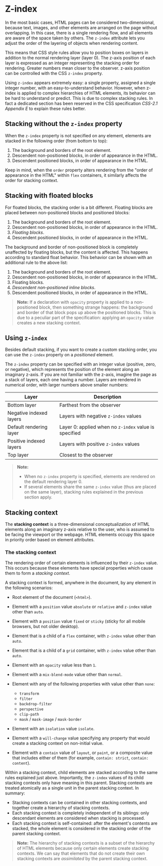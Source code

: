 # Z-index

In the most basic cases, HTML pages can be considered two-dimensional, because text, images, and other elements are arranged on the page without overlapping. In this case, there is a single rendering flow, and all elements are aware of the space taken by others. The `z-index` attribute lets you adjust the order of the layering of objects when rendering content.

This means that CSS style rules allow you to position boxes on layers in addition to the normal rendering layer (layer 0). The z-axis position of each layer is expressed as an integer representing the stacking order for rendering. Greater numbers mean closer to the observer. z-axis position can be controlled with the CSS `z-index` property.

Using `z-index` appears extremely easy: a single property, assigned a single integer number, with an easy-to-understand behavior. However, when z-index is applied to complex hierarchies of HTML elements, its behavior can be hard to understand or predict. This is due to complex stacking rules. In fact a dedicated section has been reserved in the CSS specification _CSS-2.1 Appendix E_ to explain these rules better.

## Stacking without the `z-index` property

When the `z-index` property is not specified on any element, elements are stacked in the following order (from bottom to top):

1. The background and borders of the root element.
2. Descendent non-positioned blocks, in order of appearance in the HTML.
3. Descendent positioned blocks, in order of appearance in the HTML.

Keep in mind, when the `order` property alters rendering from the "order of appearance in the HTML" within `flex` containers, it similarly affects the order for stacking context.

## Stacking with floated blocks

For floated blocks, the stacking order is a bit different. Floating blocks are placed between non-positioned blocks and positioned blocks:

1. The background and borders of the root element.
2. Descendent non-positioned blocks, in order of appearance in the HTML.
3. _Floating blocks_.
4. Descendent positioned blocks, in order of appearance in the HTML.

The background and border of non-positioned block is completely unaffected by floating blocks, but the content is affected. This happens according to standard float behavior. This behavior can be shown with an additional rule to the above list:

1. The background and borders of the root element.
2. Descendent non-positioned blocks, in order of appearance in the HTML.
3. Floating blocks.
4. _Descendent non-positioned inline blocks_.
5. Descendent positioned blocks, in order of appearance in the HTML.

> **Note:** If a declaration with `opacity` property is applied to a non-positioned block, then something strange happens: the background and border of that block pops up above the positioned blocks. This is due to a peculiar part of the specification: applying an `opacity` value creates a new stacking context.

## Using `z-index`

Besides default stacking, if you want to create a custom stacking order, you can use the `z-index` property on a _positioned_ element.

The `z-index` property can be specified with an integer value (positive, zero, or negative), which represents the position of the element along an imaginary z-axis. If you are not familiar with the z-axis, imagine the page as a stack of layers, each one having a number. Layers are rendered in numerical order, with larger numbers above smaller numbers:


| Layer                   | Description                                           |
| ----------------------- | ----------------------------------------------------- |
| Bottom layer            | Farthest from the observer                            |
| Negative indexed layers | Layers with negative `z-index` values                 |
| Default rendering layer | Layer 0: applied when no `z-index` value is specified |
| Positive indexed layers | Layers with positive `z-index` values                 |
| Top layer               | Closest to the observer                               |

> **Note:**
>
> - When no `z-index` property is specified, elements are rendered on the default rendering layer 0.
> - If several elements share the same `z-index` value (thus are placed on the same layer), stacking rules explained in the previous section apply.

## Stacking context

The **stacking context** is a three-dimensional conceptualization of HTML elements along an imaginary z-axis relative to the user, who is assumed to be facing the viewport or the webpage. HTML elements occupy this space in priority order based on element attributes.

### The stacking context

The rendering order of certain elements is influenced by their `z-index` value. This occurs because these elements have special properties which cause them to form a _stacking context_.

A stacking context is formed, anywhere in the document, by any element in the following scenarios:

- Root element of the document (`<html>`).
- Element with a `position` value `absolute` or `relative` and `z-index` value other than `auto`.
- Element with a `position` value `fixed` or `sticky` (sticky for all mobile browsers, but not older desktop).
- Element that is a child of a `flex` container, with `z-index` value other than `auto`.
- Element that is a child of a `grid` container, with `z-index` value other than `auto`.
- Element with an `opacity` value less than `1`.
- Element with a `mix-blend-mode` value other than `normal`.
- Element with any of the following properties with value other than `none`:

  - `transform`
  - `filter`
  - `backdrop-filter`
  - `perspective`
  - `clip-path`
  - `mask` / `mask-image` / `mask-border`

- Element with an `isolation` value `isolate`.
- Element with a `will-change` value specifying any property that would create a stacking context on non-initial value.
- Element with a `contain` value of `layout`, or `paint`, or a composite value that includes either of them (for example, `contain: strict`, `contain: content`).

Within a stacking context, child elements are stacked according to the same rules explained just above. Importantly, the `z-index` values of its child stacking contexts only have meaning in this parent. Stacking contexts are treated atomically as a single unit in the parent stacking context. In summary:

- Stacking contexts can be contained in other stacking contexts, and together create a hierarchy of stacking contexts.
- Each stacking context is completely independent of its siblings: only descendant elements are considered when stacking is processed.
- Each stacking context is self-contained: after the element's contents are stacked, the whole element is considered in the stacking order of the parent stacking context.

> **Note:** The hierarchy of stacking contexts is a subset of the hierarchy of HTML elements because only certain elements create stacking contexts. We can say that elements that do not create their own stacking contexts are _assimilated_ by the parent stacking context.
